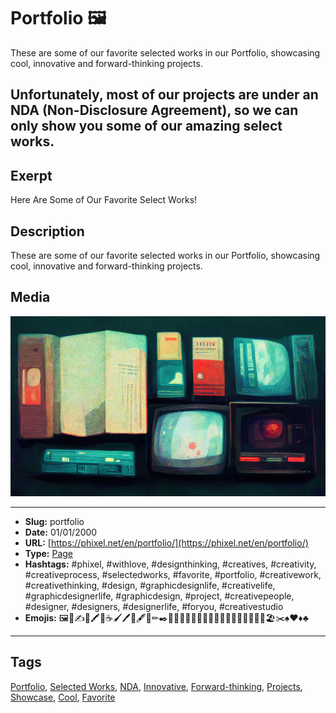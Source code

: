 # Portfolio 🖼️
These are some of our favorite selected works in our Portfolio, showcasing cool, innovative and forward-thinking projects.

Unfortunately, most of our projects are under an NDA (Non-Disclosure Agreement), so we can only show you some of our amazing select works.
------------
## Exerpt
Here Are Some of Our Favorite Select Works!
## Description
These are some of our favorite selected works in our Portfolio, showcasing cool, innovative and forward-thinking projects.
## Media
<img src="media/9f2fe104/portfolio.jpg" loading="lazy">

------------
- **Slug:** portfolio
- **Date:** 01/01/2000
- **URL:** [https://phixel.net/en/portfolio/](https://phixel.net/en/portfolio/)
- **Type:** [Page](#page)
- **Hashtags:** #phixel, #withlove, #designthinking, #creatives, #creativity, #creativeprocess, #selectedworks, #favorite, #portfolio, #creativework, #creativethinking, #design, #graphicdesignlife, #creativelife, #graphicdesignerlife, #graphicdesign, #project, #creativepeople, #designer, #designers, #designerlife, #foryou, #creativestudio
- **Emojis:** 🖼️​💼​✍🎩🖍🌠☕🖌🖊🍭🖋👑✏✒️​🐉🧑‍🎨​🦹👩‍🎨🤸‍♀️🦄🚀🦕📐🎨📏📨🐙🎀🏖✂♠♥♦♣

------------
## Tags
[Portfolio](#portfolio), [Selected Works](#selected-works), [NDA](#nda), [Innovative](#innovative), [Forward-thinking](#forward-thinking), [Projects](#projects), [Showcase](#showcase), [Cool](#cool), [Favorite](#favorite)
